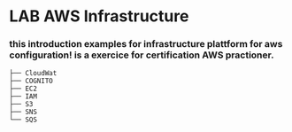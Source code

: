 # LAB AWS Infrastructure 

### this introduction examples for infrastructure plattform for aws configuration! is a exercice for certification AWS practioner.

```
├── CloudWat
├── COGNITO
├── EC2
├── IAM
├── S3
├── SNS
└── SQS
```



